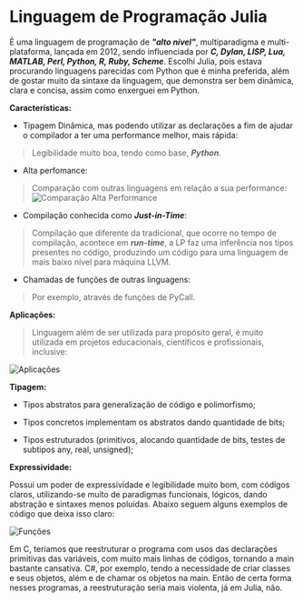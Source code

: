 # Linguagem de Programação Julia

É uma linguagem de programação de ***"alto nível"***, multiparadigma e multi-plataforma, lançada em 2012, sendo influenciada por ***C, Dylan, LISP, Lua, MATLAB, Perl, Python, R, Ruby, Scheme***. Escolhi Julia, pois estava procurando linguagens parecidas com Python que é minha preferida, além de gostar muito da sintaxe da linguagem, que demonstra ser bem dinâmica, clara e concisa, assim como enxerguei em Python. 

  

**Características:**  

- Tipagem Dinâmica, mas podendo utilizar as declarações a fim de ajudar o compilador a ter uma performance melhor, mais rápida: 

> Legibilidade muito boa, tendo como base, ***Python***. 

- Alta perfomance: 

> Comparação com outras linguagens em relação a sua performance: ![Comparação Alta Performance](https://user-images.githubusercontent.com/28628031/156889674-e00ea17d-9427-4c60-ac38-afd9de47f85b.PNG) 

- Compilação conhecida como ***Just-in-Time***: 

> Compilação que diferente da tradicional, que ocorre no tempo de compilação, acontece em ***run-time***, a LP faz uma inferência nos tipos presentes no código, produzindo um código para uma linguagem de mais baixo nível para máquina LLVM. 

- Chamadas de funções de outras linguagens: 

> Por exemplo, através de funções de PyCall. 

 

**Aplicações:** 

> Linguagem além de ser utilizada para propósito geral, é muito utilizada em projetos educacionais, científicos e profissionais, inclusive: 

![Aplicações](https://user-images.githubusercontent.com/28628031/156889810-b1c25764-c957-4629-9750-0781a6ab67cd.PNG) 

 

**Tipagem:** 

- Tipos abstratos para generalização de código e polimorfismo; 

- Tipos concretos implementam os abstratos dando quantidade de bits; 

- Tipos estruturados (primitivos, alocando quantidade de bits, testes de subtipos any, real, unsigned); 

 

**Expressividade:** 

Possui um poder de expressividade e legibilidade muito bom, com códigos claros, utilizando-se muito de paradigmas funcionais, lógicos, dando abstração e sintaxes menos poluídas. Abaixo seguem alguns exemplos de código que deixa isso claro: 

![Funções](https://user-images.githubusercontent.com/28628031/156890897-5950ecf7-eee0-4432-b63d-07613175f2a7.PNG) 

Em C, teríamos que reestruturar o programa com usos das declarações primitivas das variáveis, com muito mais linhas de códigos, tornando a main bastante cansativa. C#, por exemplo, tendo a necessidade de criar classes e seus objetos, além e de chamar os objetos na main. Então de certa forma nesses programas, a reestruturação seria mais violenta, já em Julia, não.
